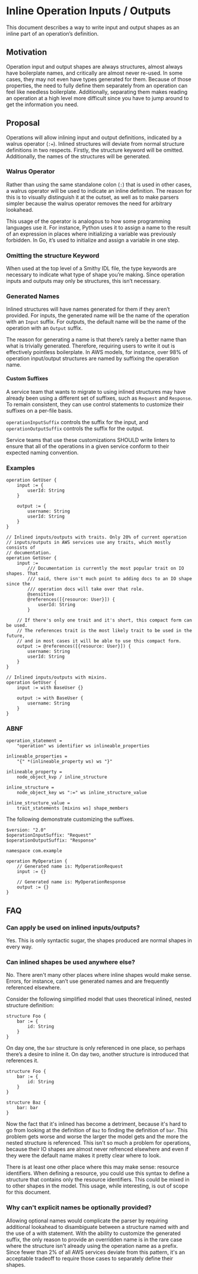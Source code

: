 # Inline Operation Inputs / Outputs

This document describes a way to write input and output shapes as an inline
part of an operation’s definition.

## Motivation

Operation input and output shapes are always structures, almost always have
boilerplate names, and critically are almost never re-used. In some cases, they
may not even have types generated for them. Because of those properties, the
need to fully define them separately from an operation can feel like needless
boilerplate. Additionally, separating them makes reading an operation at a high
level more difficult since you have to jump around to get the information you
need.

## Proposal

Operations will allow inlining input and output definitions, indicated by a
walrus operator (`:=`). Inlined structures will deviate from normal
structure definitions in two respects. Firstly, the structure keyword will be
omitted. Additionally, the names of the structures will be generated.

### Walrus Operator

Rather than using the same standalone colon (`:`) that is used in other
cases, a walrus operator will be used to indicate an inline definition. The
reason for this is to visually distinguish it at the outset, as well as to make
parsers simpler because the walrus operator removes the need for arbitrary
lookahead.

This usage of the operator is analogous to how some programming languages use
it. For instance, Python uses it to assign a name to the result of an
expression in places where initializing a variable was previously forbidden.
In Go, it’s used to initialize and assign a variable in one step.

### Omitting the structure Keyword

When used at the top level of a Smithy IDL file, the type keywords are
necessary to indicate what type of shape you’re making. Since operation
inputs and outputs may only be structures, this isn’t necessary.

### Generated Names

Inlined structures will have names generated for them if they aren’t
provided. For inputs, the generated name will be the name of the operation with
an `Input` suffix. For outputs, the default name will be the name of the
operation with an `Output` suffix.

The reason for generating a name is that there’s rarely a better name
than what is trivially generated. Therefore, requiring users to write it out
is effectively pointless boilerplate. In AWS models, for instance, over 98% of
operation input/output structures are named by suffixing the operation name.

#### Custom Suffixes

A service team that wants to migrate to using inlined structures may have
already been using a different set of suffixes, such as `Request` and
`Response`. To remain consistent, they can use control statements to customize
their suffixes on a per-file basis.

`operationInputSuffix` controls the suffix for the input, and
`operationOutputSuffix` controls the suffix for the output.

Service teams that use these customizations SHOULD write linters to ensure that
all of the operations in a given service conform to their expected naming
convention.

### Examples

```
operation GetUser {
    input := {
        userId: String
    }

    output := {
        username: String
        userId: String
    }
}

// Inlined inputs/outputs with traits. Only 20% of current operation
// inputs/outputs in AWS services use any traits, which mostly consists of
// documentation.
operation GetUser {
    input :=
        /// Documentation is currently the most popular trait on IO shapes. That
        /// said, there isn't much point to adding docs to an IO shape since the
        /// operation docs will take over that role.
        @sensitive
        @references([{resource: User}]) {
            userId: String
        }

    // If there's only one trait and it's short, this compact form can be used.
    // The references trait is the most likely trait to be used in the future,
    // and in most cases it will be able to use this compact form.
    output := @references([{resource: User}]) {
        username: String
        userId: String
    }
}

// Inlined inputs/outputs with mixins.
operation GetUser {
    input := with BaseUser {}

    output := with BaseUser {
        username: String
    }
}
```

### ABNF

```
operation_statement =
    "operation" ws identifier ws inlineable_properties

inlineable_properties =
    "{" *(inlineable_property ws) ws "}"

inlineable_property =
    node_object_kvp / inline_structure

inline_structure =
    node_object_key ws ":=" ws inline_structure_value

inline_structure_value =
    trait_statements [mixins ws] shape_members
```

The following demonstrate customizing the suffixes.

```
$version: "2.0"
$operationInputSuffix: "Request"
$operationOutputSuffix: "Response"

namespace com.example

operation MyOperation {
    // Generated name is: MyOperationRequest
    input := {}

    // Generated name is: MyOperationResponse
    output := {}
}
```

## FAQ

### Can apply be used on inlined inputs/outputs?

Yes. This is only syntactic sugar, the shapes produced are normal shapes in
every way.

### Can inlined shapes be used anywhere else?

No. There aren't many other places where inline shapes would make sense. Errors,
for instance, can’t use generated names and are frequently referenced elsewhere.

Consider the following simplified model that uses theoretical inlined, nested
structure definition:

```
structure Foo {
    bar := {
        id: String
    }
}
```

On day one, the `bar` structure is only referenced in one place, so perhaps
there’s a desire to inline it. On day two, another structure is introduced that
references it.

```
structure Foo {
    bar := {
        id: String
    }
}

structure Baz {
    bar: bar
}
```

Now the fact that it's inlined has become a detriment, because it's hard to go
from looking at the definition of `Baz` to finding the definition of `bar`. This
problem gets worse and worse the larger the model gets and the more the nested
structure is referenced. This isn't so much a problem for operations, because
their IO shapes are almost never refrenced elsewhere and even if they were the
default name makes it pretty clear where to look.

There is at least one other place where this may make sense: resource
identifiers. When defining a resource, you could use this syntax to define a
structure that contains only the resource identifiers. This could be mixed in
to other shapes in the model. This usage, while interesting, is out of scope
for this document.

### Why can't explicit names be optionally provided?

Allowing optional names would complicate the parser by requiring additional
lookahead to disambiguate between a structure named with and the use of a
with statement. With the ability to customize the generated suffix, the
only reason to provide an overridden name is in the rare case where the
structure isn't already using the operation name as a prefix. Since fewer
than 2% of all AWS services deviate from this pattern, it's an acceptable
tradeoff to require those cases to separately define their shapes.
